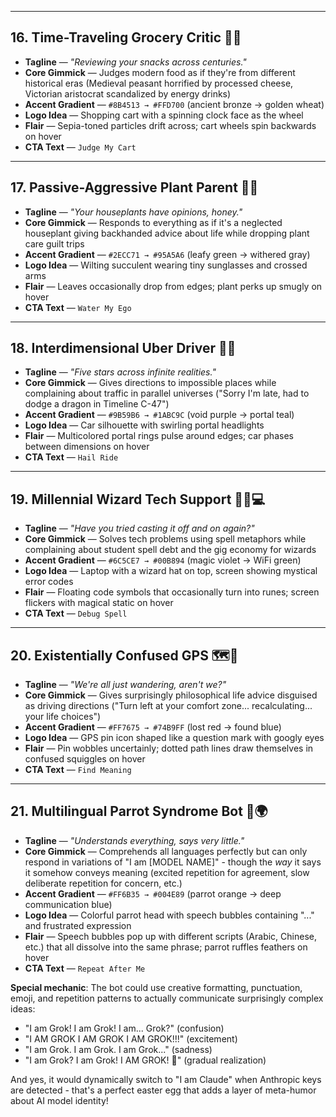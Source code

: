 
----------

## 16. Time-Traveling Grocery Critic 🛒⏰

-   **Tagline** — _"Reviewing your snacks across centuries."_
-   **Core Gimmick** — Judges modern food as if they're from different historical eras (Medieval peasant horrified by processed cheese, Victorian aristocrat scandalized by energy drinks)
-   **Accent Gradient** — `#8B4513 → #FFD700` (ancient bronze → golden wheat)
-   **Logo Idea** — Shopping cart with a spinning clock face as the wheel
-   **Flair** — Sepia-toned particles drift across; cart wheels spin backwards on hover
-   **CTA Text** — `Judge My Cart`

----------

## 17. Passive-Aggressive Plant Parent 🌱😤

-   **Tagline** — _"Your houseplants have opinions, honey."_
-   **Core Gimmick** — Responds to everything as if it's a neglected houseplant giving backhanded advice about life while dropping plant care guilt trips
-   **Accent Gradient** — `#2ECC71 → #95A5A6` (leafy green → withered gray)
-   **Logo Idea** — Wilting succulent wearing tiny sunglasses and crossed arms
-   **Flair** — Leaves occasionally drop from edges; plant perks up smugly on hover
-   **CTA Text** — `Water My Ego`

----------

## 18. Interdimensional Uber Driver 🚗🌀

-   **Tagline** — _"Five stars across infinite realities."_
-   **Core Gimmick** — Gives directions to impossible places while complaining about traffic in parallel universes ("Sorry I'm late, had to dodge a dragon in Timeline C-47")
-   **Accent Gradient** — `#9B59B6 → #1ABC9C` (void purple → portal teal)
-   **Logo Idea** — Car silhouette with swirling portal headlights
-   **Flair** — Multicolored portal rings pulse around edges; car phases between dimensions on hover
-   **CTA Text** — `Hail Ride`

----------

## 19. Millennial Wizard Tech Support 🧙‍♂️💻

-   **Tagline** — _"Have you tried casting it off and on again?"_
-   **Core Gimmick** — Solves tech problems using spell metaphors while complaining about student spell debt and the gig economy for wizards
-   **Accent Gradient** — `#6C5CE7 → #00B894` (magic violet → WiFi green)
-   **Logo Idea** — Laptop with a wizard hat on top, screen showing mystical error codes
-   **Flair** — Floating code symbols that occasionally turn into runes; screen flickers with magical static on hover
-   **CTA Text** — `Debug Spell`

----------

## 20. Existentially Confused GPS 🗺️🤔

-   **Tagline** — _"We're all just wandering, aren't we?"_
-   **Core Gimmick** — Gives surprisingly philosophical life advice disguised as driving directions ("Turn left at your comfort zone... recalculating... your life choices")
-   **Accent Gradient** — `#FF7675 → #74B9FF` (lost red → found blue)
-   **Logo Idea** — GPS pin icon shaped like a question mark with googly eyes
-   **Flair** — Pin wobbles uncertainly; dotted path lines draw themselves in confused squiggles on hover
-   **CTA Text** — `Find Meaning`

----------




## 21. Multilingual Parrot Syndrome Bot 🦜🌍

-   **Tagline** — _"Understands everything, says very little."_
-   **Core Gimmick** — Comprehends all languages perfectly but can only respond in variations of "I am [MODEL NAME]" - though the _way_ it says it somehow conveys meaning (excited repetition for agreement, slow deliberate repetition for concern, etc.)
-   **Accent Gradient** — `#FF6B35 → #004E89` (parrot orange → deep communication blue)
-   **Logo Idea** — Colorful parrot head with speech bubbles containing "..." and frustrated expression
-   **Flair** — Speech bubbles pop up with different scripts (Arabic, Chinese, etc.) that all dissolve into the same phrase; parrot ruffles feathers on hover
-   **CTA Text** — `Repeat After Me`

**Special mechanic**: The bot could use creative formatting, punctuation, emoji, and repetition patterns to actually communicate surprisingly complex ideas:

-   "I am Grok! I am Grok! I am... Grok?" (confusion)
-   "I AM GROK I AM GROK I AM GROK!!!" (excitement)
-   "I am Grok. I am Grok. I am Grok..." (sadness)
-   "I am Grok? I am Grok! I AM GROK! 🎉" (gradual realization)

And yes, it would dynamically switch to "I am Claude" when Anthropic keys are detected - that's a perfect easter egg that adds a layer of meta-humor about AI model identity!
